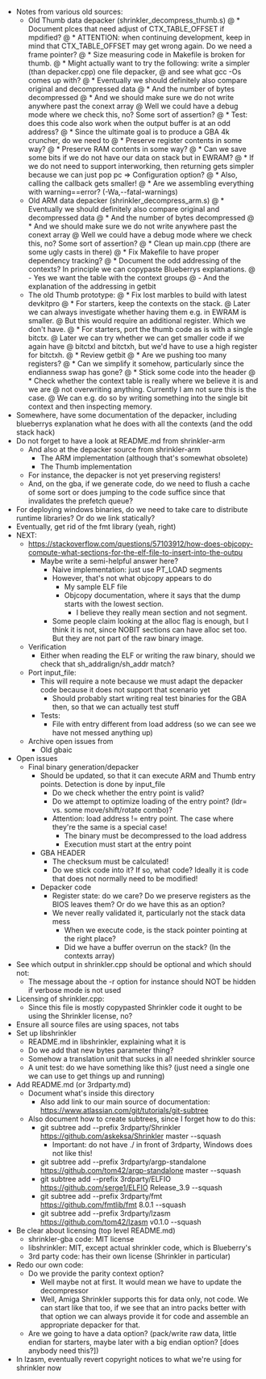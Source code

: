 * Notes from various old sources:
  * Old Thumb data depacker (shrinkler_decompress_thumb.s)
    @ * Document plces that need adjust of CTX_TABLE_OFFSET if mpdified?
    @ * ATTENTION: when continuing development, keep in mind that CTX_TABLE_OFFSET may get wrong again. Do we need a frame pointer?
    @ * Size measuring code in Makefile is broken for thumb.
    @ * Might actually want to try the following: write a simpler (than depacker.cpp) one file depacker,
    @   and see what gcc -Os comes up with?
    @ * Eventually we should definitely also compare original and decompressed data
    @   * And the number of bytes decompressed
    @   * And we should make sure we do not write anywhere past the conext array
    @     Well we could have a debug mode where we check this, no? Some sort of assertion?
    @ * Test: does this code also work when the output buffer is at an odd address?
    @ * Since the ultimate goal is to produce a GBA 4k cruncher, do we need to
    @   * Preserve register contents in some way?
    @   * Preserve RAM contents in some way?
    @   * Can we save some bits if we do not have our data on stack but in EWRAM?
    @ * If we do not need to support interworking, then returning gets simpler because we can just pop pc => Configuration option?
    @   * Also, calling the callback gets smaller!
    @ * Are we assembling everything with warning==error? (-Wa,--fatal-warnings)
  * Old ARM data depacker (shrinkler_decompress_arm.s)
    @ * Eventually we should definitely also compare original and decompressed data
    @   * And the number of bytes decompressed
    @   * And we should make sure we do not write anywhere past the conext array
    @     Well we could have a debug mode where we check this, no? Some sort of assertion?
    @ * Clean up main.cpp (there are some ugly casts in there)
    @ * Fix Makefile to have proper dependency tracking?
    @ * Document the odd addressing of the contexts? In principle we can copypaste Blueberrys explanations.
    @   - Yes we want the table with the context groups
    @   - And the explanation of the addressing in getbit
  * The old Thumb prototype:
    @ * Fix lost marbles to build with latest devkitpro
    @ * For starters, keep the contexts on the stack.
    @   Later we can always investigate whether having them e.g. in EWRAM is smaller.
    @   But this would require an additional register. Which we don't have.
    @ * For starters, port the thumb code as is with a single bitctx.
    @   Later we can try whether we can get smaller code if we again have
    @   bitctxl and bitctxh, but we'd have to use a high register for bitctxh.
    @ * Review getbit
    @   * Are we pushing too many registers?
    @   * Can we simplify it somehow, particularly since the endianness swap has gone?
    @ * Stick some code into the header
    @ * Check whether the context table is really where we believe it is and we are
    @   not overwriting anything. Currently I am not sure this is the case.
    @   We can e.g. do so by writing something into the single bit context and then inspecting memory.
* Somewhere, have some documentation of the depacker, including blueberrys explanation what he does with all the contexts (and the odd stack hack)
* Do not forget to have a look at README.md from shrinkler-arm
  * And also at the depacker source from shrinkler-arm
    * The ARM implementation (although that's somewhat obsolete)
    * The Thumb implementation
  * For instance, the depacker is not yet preserving registers!
  * And, on the gba, if we generate code, do we need to flush a cache of some sort or does jumping to the code suffice since that invalidates the prefetch queue?
* For deploying windows binaries, do we need to take care to distribute runtime libraries? Or do we link statically?
* Eventually, get rid of the fmt library (yeah, right)
* NEXT:
  * https://stackoverflow.com/questions/57103912/how-does-objcopy-compute-what-sections-for-the-elf-file-to-insert-into-the-outpu
    * Maybe write a semi-helpful answer here?
      * Naive implementation: just use PT_LOAD segments
      * However, that's not what objcopy appears to do
        * My sample ELF file
        * Objcopy documentation, where it says that the dump starts with the lowest section.
          * I believe they really mean section and not segment.
      * Some people claim looking at the alloc flag is enough, but I think it is not,
        since NOBIT sections can have alloc set too. But they are not part of the raw binary image.
  * Verification
    * Either when reading the ELF or writing the raw binary, should we check that sh_addralign/sh_addr match?
  * Port input_file:
    * This will require a note because we must adapt the depacker code because it does not support that scenario yet
      * Should probably start writing real test binaries for the GBA then, so that we can actually test stuff
    * Tests:
      * File with entry different from load address (so we can see we have not messed anything up)
  * Archive open issues from
    * Old gbaic
* Open issues
  * Final binary generation/depacker
    * Should be updated, so that it can execute ARM and Thumb entry points. Detection is done by input_file
      * Do we check whether the entry point is valid?
      * Do we attempt to optimize loading of the entry point? (ldr= vs. some move/shift/rotate combo)?
      * Attention: load address != entry point. The case where they're the same is a special case!
        * The binary must be decompressed to the load address
        * Execution must start at the entry point
    * GBA HEADER
      * The checksum must be calculated!
      * Do we stick code into it? If so, what code? Ideally it is code that does not normally need to be modified!
    * Depacker code
      * Register state: do we care? Do we preserve registers as the BIOS leaves them? Or do we have this as an option?
      * We never really validated it, particularly not the stack data mess
        * When we execute code, is the stack pointer pointing at the right place?
        * Did we have a buffer overrun on the stack? (In the contexts array)
* See which output in shrinkler.cpp should be optional and which should not:
  * The message about the -r option for instance should NOT be hidden if verbose mode is not used
* Licensing of shrinkler.cpp:
  * Since this file is mostly copypasted Shrinkler code it ought to be using the Shrinkler license, no?
* Ensure all source files are using spaces, not tabs
* Set up libshrinkler
  * README.md in libshrinkler, explaining what it is
  * Do we add that new bytes parameter thing?
  * Somehow a translation unit that sucks in all needed shrinkler source
  * A unit test: do we have something like this? (just need a single one we can use to get things up and running)
* Add README.md (or 3rdparty.md)
  * Document what's inside this directory
    * Also add link to our main source of documentation: https://www.atlassian.com/git/tutorials/git-subtree
  * Also document how to create subtrees, since I forget how to do this:
    * git subtree add --prefix 3rdparty/Shrinkler https://github.com/askeksa/Shrinkler master --squash
      * Important: do not have ./ in front of 3rdparty, Windows does not like this!
    * git subtree add --prefix 3rdparty/argp-standalone https://github.com/tom42/argp-standalone master --squash
    * git subtree add --prefix 3rdparty/ELFIO https://github.com/serge1/ELFIO Release_3.9 --squash
    * git subtree add --prefix 3rdparty/fmt https://github.com/fmtlib/fmt 8.0.1 --squash
    * git subtree add --prefix 3rdparty/lzasm https://github.com/tom42/lzasm v0.1.0 --squash
* Be clear about licensing (top level README.md)
  * shrinkler-gba code: MIT license
  * libshrinkler: MIT, except actual shrinkler code, which is Blueberry's
  * 3rd party code: has their own license (Shrinkler in particular)
* Redo our own code:
  * Do we provide the parity context option?
    * Well maybe not at first. It would mean we have to update the decompressor
    * Well, Amiga Shrinkler supports this for data only, not code. We can start like that too, if we see that an intro packs better with that option
      we can always provide it for code and assemble an appropriate depacker for that.
  * Are we going to have a data option? (pack/write raw data, little endian for starters, maybe later with a big endian option? [does anybody need this?])
* In lzasm, eventually revert copyright notices to what we're using for shrinkler now

